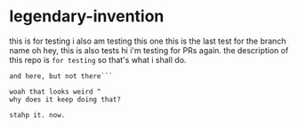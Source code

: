 # legendary-invention
this is for testing
i also am testing this one
this is the last test for the branch name
oh hey, this is also tests
hi i'm testing for PRs again.
the description of this repo is `for testing` so that's what i shall do. 
```more things here, 
and here, but not there```

woah that looks weird ^
why does it keep doing that? 

stahp it. now. 
